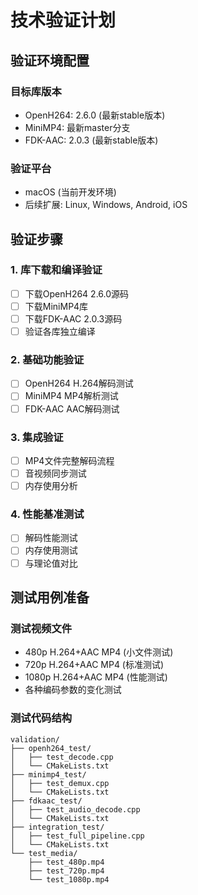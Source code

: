 # 技术验证计划

## 验证环境配置

### 目标库版本
- OpenH264: 2.6.0 (最新stable版本)
- MiniMP4: 最新master分支
- FDK-AAC: 2.0.3 (最新stable版本)

### 验证平台
- macOS (当前开发环境)
- 后续扩展: Linux, Windows, Android, iOS

## 验证步骤

### 1. 库下载和编译验证
- [ ] 下载OpenH264 2.6.0源码
- [ ] 下载MiniMP4库
- [ ] 下载FDK-AAC 2.0.3源码
- [ ] 验证各库独立编译

### 2. 基础功能验证
- [ ] OpenH264 H.264解码测试
- [ ] MiniMP4 MP4解析测试  
- [ ] FDK-AAC AAC解码测试

### 3. 集成验证
- [ ] MP4文件完整解码流程
- [ ] 音视频同步测试
- [ ] 内存使用分析

### 4. 性能基准测试
- [ ] 解码性能测试
- [ ] 内存使用测试
- [ ] 与理论值对比

## 测试用例准备

### 测试视频文件
- 480p H.264+AAC MP4 (小文件测试)
- 720p H.264+AAC MP4 (标准测试)  
- 1080p H.264+AAC MP4 (性能测试)
- 各种编码参数的变化测试

### 测试代码结构
```
validation/
├── openh264_test/
│   ├── test_decode.cpp
│   └── CMakeLists.txt
├── minimp4_test/
│   ├── test_demux.cpp
│   └── CMakeLists.txt
├── fdkaac_test/
│   ├── test_audio_decode.cpp
│   └── CMakeLists.txt
├── integration_test/
│   ├── test_full_pipeline.cpp
│   └── CMakeLists.txt
└── test_media/
    ├── test_480p.mp4
    ├── test_720p.mp4
    └── test_1080p.mp4
```